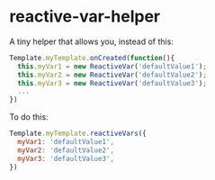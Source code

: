 # reactive-var-helper

A tiny helper that allows you, instead of this:

```javascript
Template.myTemplate.onCreated(function(){
  this.myVar1 = new ReactiveVar('defaultValue1');
  this.myVar2 = new ReactiveVar('defaultValue2');
  this.myVar3 = new ReactiveVar('defaultValue3');
  ...
})
```

To do this:

```javascript
Template.myTemplate.reactiveVars({
  myVar1: 'defaultValue1',
  myVar2: 'defaultValue2',
  myVar3: 'defaultValue3',
})
```
